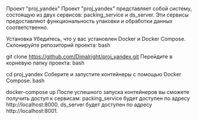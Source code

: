 Проект "proj_yandex"
Проект "proj_yandex" представляет собой систему, состоящую из двух сервисов: packing_service и ds_server. Эти сервисы предоставляют функциональность упаковки и обработки данных соответственно.

Установка
Убедитесь, что у вас установлен Docker и Docker Compose.
Склонируйте репозиторий проекта:
bash

git clone https://github.com/Dimalright/proj_yandex.git
Перейдите в корневую папку проекта:
bash

cd proj_yandex
Соберите и запустите контейнеры с помощью Docker Compose:
bash

docker-compose up
После успешного запуска контейнеров вы сможете получить доступ к сервисам:
packing_service будет доступен по адресу http://localhost:8000.
ds_server будет доступен по адресу http://localhost:8001.